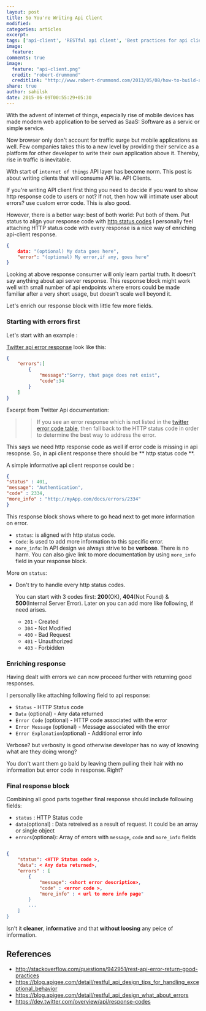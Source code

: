 ```yaml
---
layout: post
title: So You're Writing Api Client
modified:
categories: articles
excerpt:
tags: ['api-client', 'RESTful api client', 'Best practices for api client']
image:
  feature:
comments: true
image:
  feature: "api-client.png"
  credit: "robert-drummond"
  creditlink: "http://www.robert-drummond.com/2013/05/08/how-to-build-a-restful-web-api-on-a-raspberry-pi-in-javascript-2/?ak_action=reject_mobile"
share: true
author: sahilsk
date: 2015-06-09T00:55:29+05:30
---
```


With the advent of internet of things, especially rise of mobile devices has made modern web application to be served as SaaS: Software as a servic or simple service.

Now browser only don't account for traffic surge but mobile applications as well. Few companies takes this to a new level by providing their service as a platform for other developer to write their own application above it. Thereby, rise in traffic is inevitable.

With start of `internet of things` API layer has become norm. This post is about writing clients that will consume API ie. API Clients.

If you're writing API client first thing you need to decide if you want to show http response code to users or not?
If not, then how will intimate user about errors? use custom error code. This is also good.

However, there is a better way: best of both world: Put both of them. Put status to align your response code with [http status codes](http://en.wikipedia.org/wiki/Http_error_codes)
I personally feel attaching HTTP status code with every response is a nice way of enriching api-client response. 

``` json
{
	data: "(optional) My data goes here",
	"error": "(optional) My error,if any, goes here"
}
```

Looking at above response consumer will only learn partial truth. It doesn't say anything about api server response. This response block might work well with small number of api endpoints where errors could be made familiar after a very short usage, but doesn't scale well beyond it. 

Let's enrich our response block with little few more fields.

### Starting with errors first

Let's start with an example :

[Twitter api error response](https://dev.twitter.com/overview/api/response-codes) look like this:

``` json
{	
	"errors":[
		{
			"message":"Sorry, that page does not exist",
			"code":34
		}
	]
}
```

Excerpt from Twitter Api documentation:


>> If you see an error response which is not listed in the [twitter error code table](https://dev.twitter.com/overview/api/response-codes), then fall back to the HTTP status code in order to determine the best way to address the error.

This says we need http response code as well if error code is missing in api resopnse. So, in api client response there should be ** http status code **.


A simple informative api client response could be :

``` json
{
"status" : 401,
"message": "Authentication",
"code" : 2334,
"more_info" : "http://myApp.com/docs/errors/2334"
}
```

This response block shows where to go head next to get more information on error.

- `status`:  is aligned with http status code. 
- `Code`:   is used to add more information to this specific error.
- `more_info`: 
 In API design we always strive to be **verbose**.  There is no harm. You can also give link to more documentation by using `more_info` field in your response block.


More on `status`:

- Don't try to handle every http status codes. 

	You can start with 3 codes first: **200**(OK), **404**(Not Found) & **500**(Internal Server Error).
	Later on you can add more like following, if need arises.

	- `201` - Created
	- `304` - Not Modified
	- `400` - Bad Request
	- `401` - Unauthorized
	- `403` - Forbidden

###  Enriching response
Having dealt with errors we can now proceed further with returning good responses.

I personally like attaching following field to api response:

- `Status` - HTTP Status code
- `Data` (optional) - Any data returned
- `Error Code` (optional) - HTTP code associated with the error
- `Error Message` (optional) - Message associated with the error
- `Error Explanation`(optional) - Additional error info


Verbose? but verbosity is good otherwise developer has no way of knowing what are they doing wrong? 

You don't want them go bald by leaving them pulling their hair with no information but error code in response. Right? 


### Final response block

Combining all good parts together final response should include following fields:

- `status` : HTTP Status code
- `data`(optional) : Data retreived as a result of request. It could be an array or single object
- `errors`(optional):  Array of errors with `message`, `code` and `more_info` fields


``` json

{
	"status": <HTTP Status code >,
	"data": < Any data returned>,
	"errors" : [
		{
			"message": <short error description>,
			"code" : <error code >,
			"more_info" : < url to more info page"
		}
		...
	]
}
```

Isn't it __cleaner__, __informative__ and that __without loosing__ any peice of information.


References
------------


- http://stackoverflow.com/questions/942951/rest-api-error-return-good-practices
- https://blog.apigee.com/detail/restful_api_design_tips_for_handling_exceptional_behavior
- https://blog.apigee.com/detail/restful_api_design_what_about_errors
- https://dev.twitter.com/overview/api/response-codes